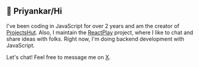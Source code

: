 
## 👋 Priyankar/Hi

I've been coding in JavaScript for over 2 years and am the creator of [ProjectsHut](https://www.projectshut.tech). Also, I maintain the [ReactPlay](https://reactplay.io) project, where I like to chat and share ideas with folks. Right now, I'm doing backend development with JavaScript. 

Let's chat! Feel free to message me on [X](https://twitter.com/priyankarpal).
